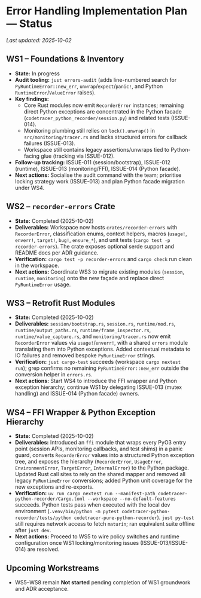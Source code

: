 # Error Handling Implementation Plan — Status

_Last updated: 2025-10-02_

## WS1 – Foundations & Inventory
- **State:** In progress
- **Audit tooling:** `just errors-audit` (adds line-numbered search for `PyRuntimeError::new_err`, `unwrap`/`expect`/`panic!`, and Python `RuntimeError`/`ValueError` raises).
- **Key findings:**
  - Core Rust modules now emit `RecorderError` instances; remaining direct Python exceptions are concentrated in the Python facade (`codetracer_python_recorder/session.py`) and related tests (ISSUE-014).
  - Monitoring plumbing still relies on `lock().unwrap()` in `src/monitoring/tracer.rs` and lacks structured errors for callback failures (ISSUE-013).
  - Workspace still contains legacy assertions/unwraps tied to Python-facing glue (tracking via ISSUE-012).
- **Follow-up tracking:** ISSUE-011 (session/bootstrap), ISSUE-012 (runtime), ISSUE-013 (monitoring/FFI), ISSUE-014 (Python facade).
- **Next actions:** Socialise the audit command with the team; prioritise locking strategy work (ISSUE-013) and plan Python facade migration under WS4.

## WS2 – `recorder-errors` Crate
- **State:** Completed (2025-10-02)
- **Deliverables:** Workspace now hosts `crates/recorder-errors` with `RecorderError`, classification enums, context helpers, macros (`usage!`, `enverr!`, `target!`, `bug!`, `ensure_*`), and unit tests (`cargo test -p recorder-errors`). The crate exposes optional serde support and README docs per ADR guidance.
- **Verification:** `cargo test -p recorder-errors` and `cargo check` run clean in the workspace.
- **Next actions:** Coordinate WS3 to migrate existing modules (`session`, `runtime`, `monitoring`) onto the new façade and replace direct `PyRuntimeError` usage.

## WS3 – Retrofit Rust Modules
- **State:** Completed (2025-10-02)
- **Deliverables:** `session/bootstrap.rs`, `session.rs`, `runtime/mod.rs`, `runtime/output_paths.rs`, `runtime/frame_inspector.rs`, `runtime/value_capture.rs`, and `monitoring/tracer.rs` now emit `RecorderError` values via `usage!`/`enverr!`, with a shared `errors` module translating them into Python exceptions. Added contextual metadata to IO failures and removed bespoke `PyRuntimeError` strings.
- **Verification:** `just cargo-test` succeeds (workspace `cargo nextest run`); grep confirms no remaining `PyRuntimeError::new_err` outside the conversion helper in `errors.rs`.
- **Next actions:** Start WS4 to introduce the FFI wrapper and Python exception hierarchy; continue WS1 by delegating ISSUE-013 (mutex handling) and ISSUE-014 (Python facade) owners.

## WS4 – FFI Wrapper & Python Exception Hierarchy
- **State:** Completed (2025-10-02)
- **Deliverables:** Introduced an `ffi` module that wraps every PyO3 entry point (session APIs, monitoring callbacks, and test shims) in a panic guard, converts `RecorderError` values into a structured Python exception tree, and exposes the hierarchy (`RecorderError`, `UsageError`, `EnvironmentError`, `TargetError`, `InternalError`) to the Python package. Updated Rust call sites to rely on the shared mapper and removed all legacy `PyRuntimeError` conversions; added Python unit coverage for the new exceptions and re-exports.
- **Verification:** `uv run cargo nextest run --manifest-path codetracer-python-recorder/Cargo.toml --workspace --no-default-features` succeeds. Python tests pass when executed with the local dev environment (`.venv/bin/python -m pytest codetracer-python-recorder/tests/python codetracer-pure-python-recorder`). `just py-test` still requires network access to fetch `maturin`; ran equivalent suite offline after `just dev`.
- **Next actions:** Proceed to WS5 to wire policy switches and runtime configuration once WS1 locking/monitoring issues (ISSUE-013/ISSUE-014) are resolved.

## Upcoming Workstreams
- WS5–WS8 remain **Not started** pending completion of WS1 groundwork and ADR acceptance.
